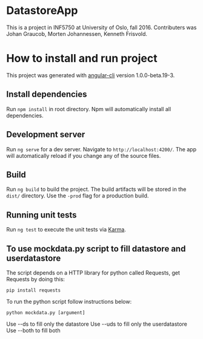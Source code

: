 # DatastoreApp

This is a project in INF5750 at University of Oslo, fall 2016.  Contributers was Johan Graucob, Morten Johannessen, Kenneth Frisvold. 

# How to install and run project

This project was generated with [angular-cli](https://github.com/angular/angular-cli) version 1.0.0-beta.19-3.

## Install dependencies

Run `npm install` in root directory. Npm will automatically install all dependencies.

## Development server
Run `ng serve` for a dev server. Navigate to `http://localhost:4200/`. The app will automatically reload if you change any of the source files.

## Build

Run `ng build` to build the project. The build artifacts will be stored in the `dist/` directory. Use the `-prod` flag for a production build.

## Running unit tests

Run `ng test` to execute the unit tests via [Karma](https://karma-runner.github.io).

## To use mockdata.py script to fill datastore and userdatastore
The script depends on a HTTP library for python called Requests,
get Requests by doing this:
```
pip install requests
```

To run the python script follow instructions below:
```
python mockdata.py [argument]
```
Use --ds to fill only the datastore
Use --uds to fill only the userdatastore
Use --both to fill both